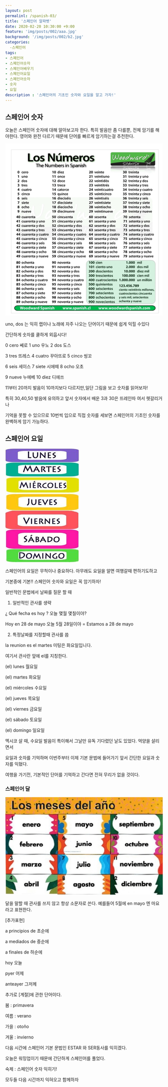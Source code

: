 ```yaml
---
layout: post
permalinl: /spanish-03/
title: '스페인어 알파벳'
date: 2020-02-20 10:30:00 +9:00
feature: 'img/posts/002/aaa.jpg'
background: '/img/posts/002/b2.jpg'
categories: 
  -스페인어
tags: 
- 스페인어
- 스페인어숫자
- 스페인어배우기 
- 스페인어요일
- 스페인어숫자
- 숫자
- 요일 
description : '스페인어의 기초인 숫자와 요일을 알고 가자!'
---
```


## 스페인어 숫자 

오늘은 스페인어 숫자에 대해 알아보고자 한다.  특히 발음만 좀 다를뿐, 전체 암기를 해야한다. 영어와 완전 다르기 때문에  단어를 빠르게 암기하는걸 추천한다.



![숫자](/img/posts/003/b3.jpg)



uno, dos 는 익히 랩이나 노래에 자주 나오는 단어이기 때문에 쉽게 익힐 수있다

간단하게 숫자를 쿨하게 외웁시다! 



0 cero 쎄로  1 uno 우노  2 dos  도스 

3 tres 뜨레스  4 cuatro 꾸아뜨로 5 cinco 씽꼬 

6 seis 세이스 7 siete 시에떼  8 ocho 오초 

9 nueve 누에베 10 diez 디에쓰 



11부터 20까지 발음이 10까지보다 다르지만,일단 그림을 보고 숫자를 읽어보자! 

특히 30,40,50 발음에 유의하고 앞서 숫자에서 배운 3과 30은 뜨레인따 여서 헷갈리거나 

기억을 못할 수 있으므로 10번씩 입으로 직접 숫자를 세보면 스페인어의 기초인 숫자를 완벽하게 암기 가능하다. 



##  스페인어 요일 

![요일](/img/posts/003/s.jpg)



스페인어의 요일은 무척이나 중요하다. 아무래도 요일을 알면 여행갈때 편하기도하고 

기본중에 기본!!  스페인어 숫자와 요일은 꼭 암기하자! 



일반적인 문법에서 날짜를 질문 할 때 

1. 일반적인 관사를 생략 

¿ Qué fecha es hoy ?   오늘 몇월 몇칠이야? 

Hoy  en 28 de mayo 오늘 5월 28일이야 = Estamos a 28 de mayo 



2. 특정날짜를 지정할때 관사를 씀

la reunion es el martes 미팅은 화요일입니다.

여기서 관사란 앞에 el를 지칭한다. 



(el) lunes           월요일

(el) martes       화요일 

(el) miércoles   수요일

(el) jueves         목요일

(el) viernes       금요일

(el) sábado        토요일

(el) domingo    일요일 



멕시코 살 때, 수요일 발음이 특이해서 그날만 유독 기다렸던 날도 있었다. 억양을 살리면서 

요일과 숫자를 기억하며 이번주부터 이제 기본 문법에 들어가기 앞서 간단한 요일과 숫자를 익혔다. 

여행을 가기전, 기본적인 단어를 기억하고 간다면 전혀 무리가 없을 것이다. 



### 스페인어 달

![스페인어달](/img/posts/003/d.jpg)



달을 말할 때 관사를 쓰지 않고 항상 소문자로 쓴다. 예를들어  5월에 en mayo 엔 마요 라고 표현한다. 

[추가표현]

a principios  de 초순에 

a mediados de 중순에 

a finales de 하순에 



hoy 오늘 

pyer 어제 

anteayer 그저께 



추가로 [계절]에 관한 단어이다. 

 봄 : primavera

 여름 : verano

 가을 : otoño

 겨울 : invierno 





다음 시간에 스페인어 기본 문법인 ESTAR 와 SER동사를 익히겠다.

오늘은 워밍업이기 때문에 간단하게 스페인어를 풀었다. 



숙제 : 스페인어 숫자 익히기! 

모두들 다음 시간까지 익혀오고 함께하자  

